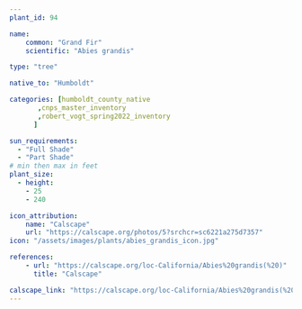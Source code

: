 ```yaml
---
plant_id: 94

name: 
    common: "Grand Fir"
    scientific: "Abies grandis"

type: "tree"

native_to: "Humboldt"

categories: [humboldt_county_native
       ,cnps_master_inventory
       ,robert_vogt_spring2022_inventory
      ]

sun_requirements:
  - "Full Shade"
  - "Part Shade"
# min then max in feet
plant_size:
  - height: 
    - 25
    - 240

icon_attribution: 
    name: "Calscape"
    url: "https://calscape.org/photos/5?srchcr=sc6221a275d7357" 
icon: "/assets/images/plants/abies_grandis_icon.jpg" 

references: 
    - url: "https://calscape.org/loc-California/Abies%20grandis(%20)"
      title: "Calscape"

calscape_link: "https://calscape.org/loc-California/Abies%20grandis(%20)"
---
```

